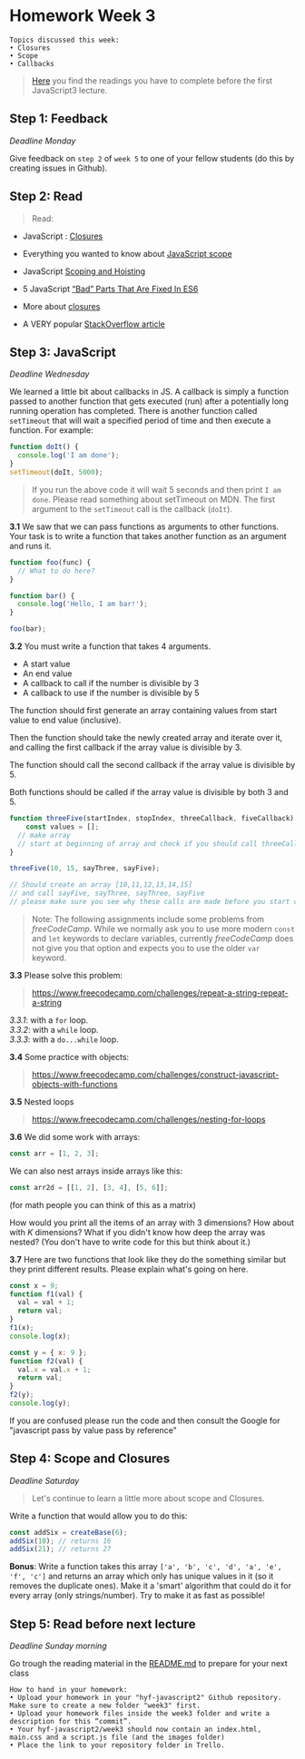 # Homework Week 3

```
Topics discussed this week:
• Closures
• Scope
• Callbacks
```

>[Here](https://github.com/HackYourFuture/JavaScript3/tree/master/Week1) you find the readings you have to complete before the first JavaScript3 lecture.

## Step 1: Feedback

_Deadline Monday_

Give feedback on `step 2` of `week 5` to one of your fellow students (do this by creating issues in Github). 

## Step 2: Read

>Read:
- JavaScript : [Closures](http://conceptf1.blogspot.nl/2013/11/javascript-closures.html)
- Everything you wanted to know about [JavaScript scope](https://toddmotto.com/everything-you-wanted-to-know-about-javascript-scope/)
- JavaScript [Scoping and Hoisting](http://www.adequatelygood.com/JavaScript-Scoping-and-Hoisting.html)
- 5 JavaScript [“Bad” Parts That Are Fixed In ES6](https://medium.freecodecamp.com/5-javascript-bad-parts-that-are-fixed-in-es6-c7c45d44fd81)

- More about [closures](https://www.reddit.com/r/learnjavascript/comments/1v6n8p/closure_explain_likei_am_in_high_school/?st=ixsp0mbe&sh=5526d150)
- A VERY popular [StackOverflow article](http://stackoverflow.com/questions/111102/how-do-javascript-closures-work)

## Step 3: JavaScript

_Deadline Wednesday_

We learned a little bit about callbacks in JS. A callback is simply a function passed to another function that gets executed (run) after a potentially long running operation has completed. There is another function called `setTimeout` that will wait a specified period of time and then execute a function. For example: 

```js
function doIt() {
  console.log('I am done');
}
setTimeout(doIt, 5000);
```

>If you run the above code it will wait 5 seconds and then print `I am done`. Please read something about setTimeout on MDN. The first argument to the `setTimeout` call is the callback (`doIt`).

**3.1** We saw that we can pass functions as arguments to other functions. Your task is to write a function that takes another function as an argument and runs it.

```js
function foo(func) {
  // What to do here? 
}

function bar() {
  console.log('Hello, I am bar!');
}

foo(bar);
```

**3.2** You must write a function that takes 4 arguments.

- A start value 
- An end value
- A callback to call if the number is divisible by 3 
- A callback to use if the number is divisible by 5

The function should first generate an array containing values from start value to end value (inclusive). 

Then the function should take the newly created array and iterate over it, and calling the first callback if the array value is divisible by 3.

The function should call the second callback if the array value is divisible by 5.

Both functions should be called if the array value is divisible by both 3 and 5.

```js
function threeFive(startIndex, stopIndex, threeCallback, fiveCallback) {
    const values = [];
  // make array
  // start at beginning of array and check if you should call threeCallback or fiveCallback or go on to next  
}

threeFive(10, 15, sayThree, sayFive);

// Should create an array [10,11,12,13,14,15]
// and call sayFive, sayThree, sayThree, sayFive
// please make sure you see why these calls are made before you start coding
```

> Note: The following assignments include some problems from _freeCodeCamp_. While we normally ask you to use more modern `const` and `let` keywords to declare variables, currently _freeCodeCamp_ does not give you that option and expects you to use the older `var` keyword.

**3.3** Please solve this problem:

> https://www.freecodecamp.com/challenges/repeat-a-string-repeat-a-string  

_3.3.1_: with a `for` loop.  
_3.3.2_: with a `while` loop.  
_3.3.3_: with a `do...while` loop.  

**3.4** Some practice with objects:

> https://www.freecodecamp.com/challenges/construct-javascript-objects-with-functions

**3.5** Nested loops

> https://www.freecodecamp.com/challenges/nesting-for-loops

**3.6** We did some work with arrays:

```js
const arr = [1, 2, 3];
```
We can also nest arrays inside arrays like this:

```js
const arr2d = [[1, 2], [3, 4], [5, 6]];
````

(for math people you can think of this as a matrix)

How would you print all the items of an array with 3 dimensions? 
How about with _K_ dimensions? 
What if you didn't know how deep the array was nested? (You don't have to write code for this but think about it.)

**3.7** Here are two functions that look like they do the something similar but they print different results. Please explain what's going on here.

```js
const x = 9;
function f1(val) {
  val = val + 1;
  return val;
}
f1(x);
console.log(x);

const y = { x: 9 };
function f2(val) {
  val.x = val.x + 1;
  return val;
}
f2(y);
console.log(y);
```

If you are confused please run the code and then consult the Google for "javascript pass by value pass by reference"


## Step 4: Scope and Closures

_Deadline Saturday_

> Let's continue to learn a little more about scope and Closures. 

Write a function that would allow you to do this:

```js
const addSix = createBase(6);
addSix(10); // returns 16
addSix(21); // returns 27
```

__Bonus__: Write a function takes this array `['a', 'b', 'c', 'd', 'a', 'e', 'f', 'c']` and returns an array which only has unique values in it (so it removes the duplicate ones). Make it a 'smart' algorithm that could do it for every array (only strings/number). Try to make it as fast as possible!


## Step 5: Read before next lecture

_Deadline Sunday morning_

Go trough the reading material in the [README.md](https://github.com/HackYourFuture/JavaScript3/tree/master/Week1) to prepare for your next class


```
How to hand in your homework:
• Upload your homework in your "hyf-javascript2" Github repository. Make sure to create a new folder "week3" first. 
• Upload your homework files inside the week3 folder and write a description for this “commit”.
• Your hyf-javascript2/week3 should now contain an index.html, main.css and a script.js file (and the images folder)
• Place the link to your repository folder in Trello.
```
